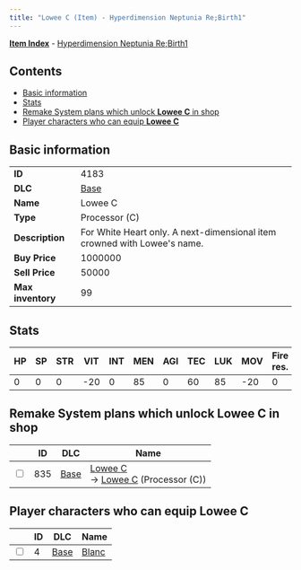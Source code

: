 ```yaml
---
title: "Lowee C (Item) - Hyperdimension Neptunia Re;Birth1"
---
```


[**Item Index**](/neptunia/rb1/item/index.html) - [Hyperdimension Neptunia Re;Birth1](/neptunia/rb1)

## Contents

- [Basic information](#basic-information)
- [Stats](#stats)
- [Remake System plans which unlock **Lowee C** in shop](#remake-system-plans-which-unlock-lowee-c-in-shop)
- [Player characters who can equip **Lowee C**](#player-characters-who-can-equip-lowee-c)

## Basic information

|   |   |
| -- | -- |
| **ID** | 4183 |
| **DLC** | [Base](/neptunia/rb1/dlc/1-base.html) |
| **Name** | Lowee C |
| **Type** | Processor (C) |
| **Description** | For White Heart only. A next-dimensional item crowned with Lowee's name. |
| **Buy Price** | 1000000 |
| **Sell Price** | 50000 |
| **Max inventory** | 99 |

## Stats

| HP | SP | STR | VIT | INT | MEN | AGI | TEC | LUK | MOV | Fire res. | Ice res. | Wind res. | Lightning res. |
| -- | -- | --- | --- | --- | --- | --- | --- | --- | --- | --------- | -------- | --------- | -------------- |
| 0 | 0 | 0 | -20 | 0 | 85 | 0 | 60 | 85 | -20 | 0 | 10 | 0 | 0 |

## Remake System plans which unlock **Lowee C** in shop

|    | ID | DLC | Name |
| -- | -- | --- | ---- |
| <input type="checkbox" id="rb1-remake-1-835" class="trackbox" /> | 835 | [Base](/neptunia/rb1/dlc/1-base.html) | [Lowee C](/neptunia/rb1/remake/1-835-lowee-c.html)<br />→ [Lowee C](/neptunia/rb1/item/1-4183-lowee-c.html) (Processor (C)) |

## Player characters who can equip **Lowee C**

|    | ID | DLC | Name |
| -- | -- | --- | ---- |
| <input type="checkbox" id="rb1-player-1-4" class="trackbox" /> | 4 | [Base](/neptunia/rb1/dlc/1-base.html) | [Blanc](/neptunia/rb1/player/1-4-blanc.html) |